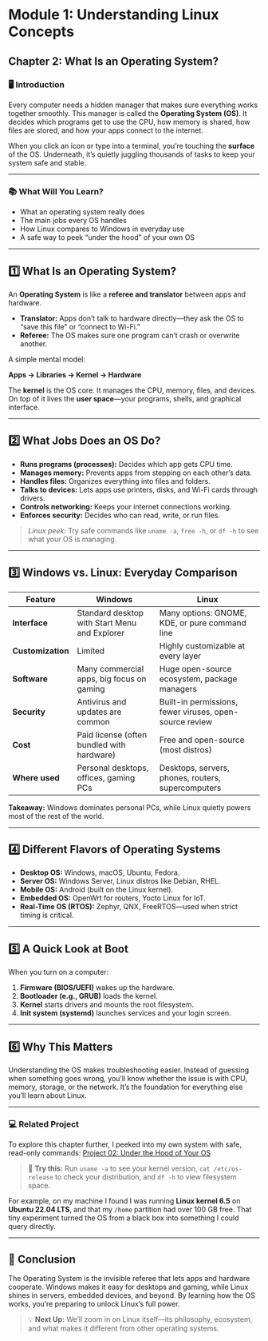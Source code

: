 # Module 1: Understanding Linux Concepts

## Chapter 2: What Is an Operating System?

### 🖥️ Introduction

Every computer needs a hidden manager that makes sure everything works together smoothly. This manager is called the **Operating System (OS)**. It decides which programs get to use the CPU, how memory is shared, how files are stored, and how your apps connect to the internet.

When you click an icon or type into a terminal, you’re touching the **surface** of the OS. Underneath, it’s quietly juggling thousands of tasks to keep your system safe and stable.

---

### 📚 What Will You Learn?

- What an operating system really does
- The main jobs every OS handles
- How Linux compares to Windows in everyday use
- A safe way to peek “under the hood” of your own OS

---

## 1️⃣ What Is an Operating System?

An **Operating System** is like a **referee and translator** between apps and hardware.

- **Translator:** Apps don’t talk to hardware directly—they ask the OS to “save this file” or “connect to Wi-Fi.”
- **Referee:** The OS makes sure one program can’t crash or overwrite another.

A simple mental model:

**Apps → Libraries → Kernel → Hardware**

The **kernel** is the OS core. It manages the CPU, memory, files, and devices. On top of it lives the **user space**—your programs, shells, and graphical interface.

---

## 2️⃣ What Jobs Does an OS Do?

- **Runs programs (processes):** Decides which app gets CPU time.
- **Manages memory:** Prevents apps from stepping on each other’s data.
- **Handles files:** Organizes everything into files and folders.
- **Talks to devices:** Lets apps use printers, disks, and Wi-Fi cards through drivers.
- **Controls networking:** Keeps your internet connections working.
- **Enforces security:** Decides who can read, write, or run files.

> *Linux peek:* Try safe commands like `uname -a`, `free -h`, or `df -h` to see what your OS is managing.

---

## 3️⃣ Windows vs. Linux: Everyday Comparison

| Feature | Windows | Linux |
|---------|---------|-------|
| **Interface** | Standard desktop with Start Menu and Explorer | Many options: GNOME, KDE, or pure command line |
| **Customization** | Limited | Highly customizable at every layer |
| **Software** | Many commercial apps, big focus on gaming | Huge open-source ecosystem, package managers |
| **Security** | Antivirus and updates are common | Built-in permissions, fewer viruses, open-source review |
| **Cost** | Paid license (often bundled with hardware) | Free and open-source (most distros) |
| **Where used** | Personal desktops, offices, gaming PCs | Desktops, servers, phones, routers, supercomputers |

**Takeaway:** Windows dominates personal PCs, while Linux quietly powers most of the rest of the world.

---

## 4️⃣ Different Flavors of Operating Systems

- **Desktop OS:** Windows, macOS, Ubuntu, Fedora.
- **Server OS:** Windows Server, Linux distros like Debian, RHEL.
- **Mobile OS:** Android (built on the Linux kernel).
- **Embedded OS:** OpenWrt for routers, Yocto Linux for IoT.
- **Real-Time OS (RTOS):** Zephyr, QNX, FreeRTOS—used when strict timing is critical.

---

## 5️⃣ A Quick Look at Boot

When you turn on a computer:

1. **Firmware (BIOS/UEFI)** wakes up the hardware.
2. **Bootloader (e.g., GRUB)** loads the kernel.
3. **Kernel** starts drivers and mounts the root filesystem.
4. **Init system (systemd)** launches services and your login screen.

---

## 6️⃣ Why This Matters

Understanding the OS makes troubleshooting easier. Instead of guessing when something goes wrong, you’ll know whether the issue is with CPU, memory, storage, or the network. It’s the foundation for everything else you’ll learn about Linux.

---

### 💻 Related Project

To explore this chapter further, I peeked into my own system with safe, read-only commands:
[Project 02: Under the Hood of Your OS](https://github.com/anup-moitra/foundational-linux-training/blob/main/Projects/02-under-the-hood.md)

> 🔎 **Try this:** Run `uname -a` to see your kernel version, `cat /etc/os-release` to check your distribution, and `df -h` to view filesystem space.

For example, on my machine I found I was running **Linux kernel 6.5** on **Ubuntu 22.04 LTS**, and that my `/home` partition had over 100 GB free. That tiny experiment turned the OS from a black box into something I could query directly.

---

## 🏁 Conclusion

The Operating System is the invisible referee that lets apps and hardware cooperate. Windows makes it easy for desktops and gaming, while Linux shines in servers, embedded devices, and beyond. By learning how the OS works, you’re preparing to unlock Linux’s full power.

> 💡 **Next Up:**
> We’ll zoom in on Linux itself—its philosophy, ecosystem, and what makes it different from other operating systems.
